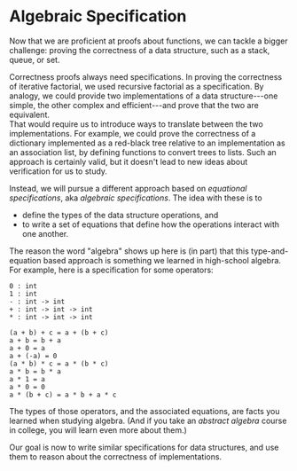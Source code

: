 # Algebraic Specification

Now that we are proficient at proofs about functions, we can tackle a bigger
challenge:  proving the correctness of a data structure, such as a stack,
queue, or set.

Correctness proofs always need specifications.  In proving the correctness of
iterative factorial, we used recursive factorial as a specification.  By
analogy, we could provide two implementations of a data structure---one simple,
the other complex and efficient---and prove that the two are equivalent.  
That would require us to introduce ways to translate between the two
implementations. For example, we could prove the correctness of a dictionary
implemented as a red-black tree relative to an implementation as an association
list, by defining functions to convert trees to lists.  Such an approach is
certainly valid, but it doesn't lead to new ideas about verification for us
to study.

Instead, we will pursue a different approach based on *equational
specifications*, aka *algebraic specifications*.  The idea with these is to

- define the types of the data structure operations, and 
- to write a set of equations that define how the operations interact with one
  another.

The reason the word "algebra" shows up here is (in part) that this
type-and-equation based approach is something we learned in high-school algebra.
For example, here is a specification for some operators:
```
0 : int
1 : int
- : int -> int
+ : int -> int -> int
* : int -> int -> int

(a + b) + c = a + (b + c)
a + b = b + a
a + 0 = a
a + (-a) = 0
(a * b) * c = a * (b * c)
a * b = b * a
a * 1 = a
a * 0 = 0
a * (b + c) = a * b + a * c
```
The types of those operators, and the associated equations, are facts you
learned when studying algebra.  (And if you take an *abstract algebra* course in
college, you will learn even more about them.)

Our goal is now to write similar specifications for data structures, and
use them to reason about the correctness of implementations.
